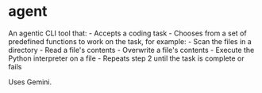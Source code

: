 # agent

An agentic CLI tool that:
    - Accepts a coding task
    - Chooses from a set of predefined functions to work on the task, for example:
        - Scan the files in a directory
        - Read a file's contents
        - Overwrite a file's contents
        - Execute the Python interpreter on a file
    - Repeats step 2 until the task is complete or fails

Uses Gemini.
